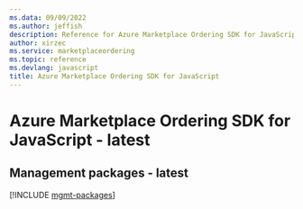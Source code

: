 ```yaml
---
ms.data: 09/09/2022
ms.author: jeffish
description: Reference for Azure Marketplace Ordering SDK for JavaScript
author: xirzec
ms.service: marketplaceordering
ms.topic: reference
ms.devlang: javascript
title: Azure Marketplace Ordering SDK for JavaScript
---
```

# Azure Marketplace Ordering SDK for JavaScript - latest

## Management packages - latest
[!INCLUDE [mgmt-packages](marketplace-ordering-mgmt-index.md)]